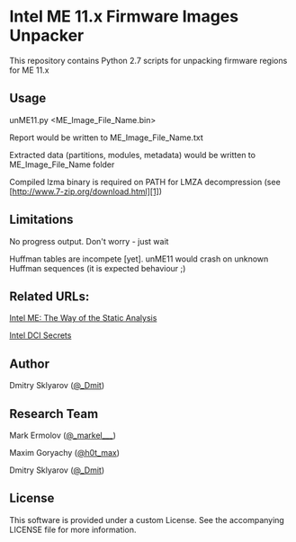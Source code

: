 Intel ME 11.x Firmware Images Unpacker
=====
This repository contains Python 2.7 scripts for unpacking firmware regions for ME 11.x

## Usage

  unME11.py <ME_Image_File_Name.bin>

  Report would be written to ME_Image_File_Name.txt

  Extracted data (partitions, modules, metadata) would be written to ME_Image_File_Name folder

  Compiled lzma binary is required on PATH for LMZA decompression (see [http://www.7-zip.org/download.html][1])

## Limitations

  No progress output. Don't worry - just wait

  Huffman tables are incompete [yet]. unME11 would crash on unknown Huffman sequences (it is expected behaviour ;)

## Related URLs:

[Intel ME: The Way of the Static Analysis][2]

[Intel DCI Secrets][3]

## Author

Dmitry Sklyarov ([@_Dmit][6])

## Research Team

Mark Ermolov ([@\_markel___][4])

Maxim Goryachy ([@h0t_max][5])

Dmitry Sklyarov ([@_Dmit][6])

## License
This software is provided under a custom License. See the accompanying LICENSE file for more information.

[1]: http://www.7-zip.org/download.html
[2]: https://www.troopers.de/troopers17/talks/772-intel-me-the-way-of-the-static-analysis/
[3]: http://conference.hitb.org/hitbsecconf2017ams/sessions/commsec-intel-dci-secrets/
[4]: https://twitter.com/_markel___
[5]: https://twitter.com/h0t_max
[6]: https://twitter.com/_Dmit
